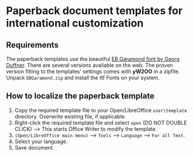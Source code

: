 # Paperback document templates for international customization

## Requirements

The paperback templates use the beautiful [EB Garamond font by Georg Duffner](http://www.georgduffner.at/ebgaramond/).
There are several versions available on the web. The proven version fitting to the templates' settings comes with __yW2OO__ in a zipfile. Unpack `EBGaramond.zip` and install the ttf Fonts on your system. 


## How to localize the paperback template

1. Copy the required template file to your Open/LibreOffice `user\template` directory. Overwrite existing file, if applicable.
2. Right-click the required template file and select `open`  (DO NOT DOUBLE CLICK) --> This starts Office Writer to modify the template.
3. `(Open/LibreOffice main menu)` --> `Tools` --> `Language` --> `For all Text`.
4. Select your language.
5. Save document. 
